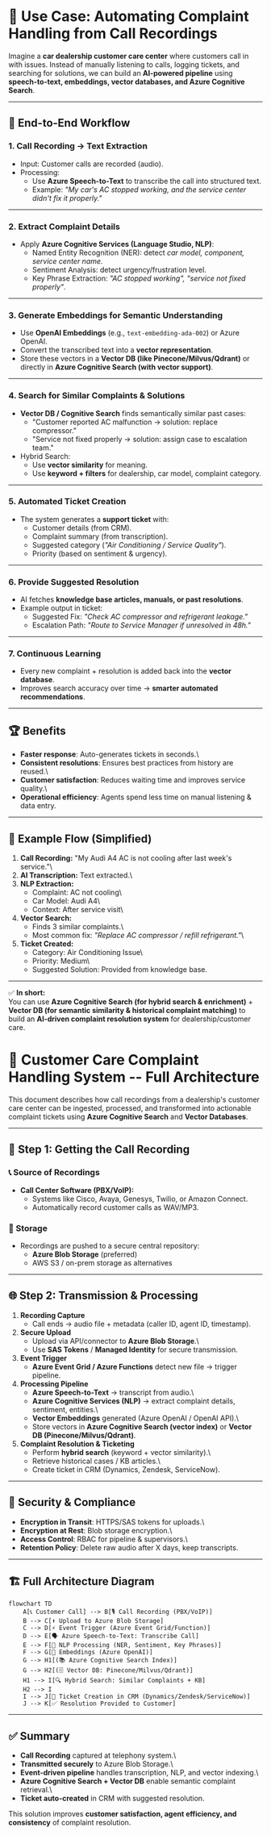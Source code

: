 # 🚗 Use Case: Automating Complaint Handling from Call Recordings

Imagine a **car dealership customer care center** where customers call
in with issues. Instead of manually listening to calls, logging tickets,
and searching for solutions, we can build an **AI-powered pipeline**
using **speech-to-text, embeddings, vector databases, and Azure
Cognitive Search**.

------------------------------------------------------------------------

## 🔄 End-to-End Workflow

### 1. **Call Recording → Text Extraction**

-   Input: Customer calls are recorded (audio).
-   Processing:
    -   Use **Azure Speech-to-Text** to transcribe the call into
        structured text.
    -   Example: *"My car's AC stopped working, and the service center
        didn't fix it properly."*

------------------------------------------------------------------------

### 2. **Extract Complaint Details**

-   Apply **Azure Cognitive Services (Language Studio, NLP)**:
    -   Named Entity Recognition (NER): detect *car model, component,
        service center name*.
    -   Sentiment Analysis: detect urgency/frustration level.
    -   Key Phrase Extraction: *"AC stopped working", "service not fixed
        properly"*.

------------------------------------------------------------------------

### 3. **Generate Embeddings for Semantic Understanding**

-   Use **OpenAI Embeddings** (e.g., `text-embedding-ada-002`) or Azure
    OpenAI.
-   Convert the transcribed text into a **vector representation**.
-   Store these vectors in a **Vector DB (like Pinecone/Milvus/Qdrant)**
    or directly in **Azure Cognitive Search (with vector support)**.

------------------------------------------------------------------------

### 4. **Search for Similar Complaints & Solutions**

-   **Vector DB / Cognitive Search** finds semantically similar past
    cases:
    -   "Customer reported AC malfunction → solution: replace
        compressor."
    -   "Service not fixed properly → solution: assign case to
        escalation team."
-   Hybrid Search:
    -   Use **vector similarity** for meaning.
    -   Use **keyword + filters** for dealership, car model, complaint
        category.

------------------------------------------------------------------------

### 5. **Automated Ticket Creation**

-   The system generates a **support ticket** with:
    -   Customer details (from CRM).
    -   Complaint summary (from transcription).
    -   Suggested category (*"Air Conditioning / Service Quality"*).
    -   Priority (based on sentiment & urgency).

------------------------------------------------------------------------

### 6. **Provide Suggested Resolution**

-   AI fetches **knowledge base articles, manuals, or past
    resolutions**.
-   Example output in ticket:
    -   Suggested Fix: *"Check AC compressor and refrigerant leakage."*
    -   Escalation Path: *"Route to Service Manager if unresolved in
        48h."*

------------------------------------------------------------------------

### 7. **Continuous Learning**

-   Every new complaint + resolution is added back into the **vector
    database**.
-   Improves search accuracy over time → **smarter automated
    recommendations**.

------------------------------------------------------------------------

## 🏆 Benefits

-   **Faster response**: Auto-generates tickets in seconds.\
-   **Consistent resolutions**: Ensures best practices from history are
    reused.\
-   **Customer satisfaction**: Reduces waiting time and improves service
    quality.\
-   **Operational efficiency**: Agents spend less time on manual
    listening & data entry.

------------------------------------------------------------------------

## 📌 Example Flow (Simplified)

1.  **Call Recording:** "My Audi A4 AC is not cooling after last week's
    service."\
2.  **AI Transcription:** Text extracted.\
3.  **NLP Extraction:**
    -   Complaint: AC not cooling\
    -   Car Model: Audi A4\
    -   Context: After service visit\
4.  **Vector Search:**
    -   Finds 3 similar complaints.\
    -   Most common fix: *"Replace AC compressor / refill
        refrigerant."*\
5.  **Ticket Created:**
    -   Category: Air Conditioning Issue\
    -   Priority: Medium\
    -   Suggested Solution: Provided from knowledge base.

------------------------------------------------------------------------

✅ **In short:**\
You can use **Azure Cognitive Search (for hybrid search &
enrichment)** + **Vector DB (for semantic similarity & historical
complaint matching)** to build an **AI-driven complaint resolution
system** for dealership/customer care.

# 🚗 Customer Care Complaint Handling System -- Full Architecture

This document describes how call recordings from a dealership's customer
care center can be ingested, processed, and transformed into actionable
complaint tickets using **Azure Cognitive Search** and **Vector
Databases**.

------------------------------------------------------------------------

## 📡 Step 1: Getting the Call Recording

### 📞 Source of Recordings

-   **Call Center Software (PBX/VoIP):**
    -   Systems like Cisco, Avaya, Genesys, Twilio, or Amazon Connect.
    -   Automatically record customer calls as WAV/MP3.

### 📂 Storage

-   Recordings are pushed to a secure central repository:
    -   **Azure Blob Storage** (preferred)
    -   AWS S3 / on-prem storage as alternatives

------------------------------------------------------------------------

## 🌐 Step 2: Transmission & Processing

1.  **Recording Capture**
    -   Call ends → audio file + metadata (caller ID, agent ID,
        timestamp).
2.  **Secure Upload**
    -   Upload via API/connector to **Azure Blob Storage**.\
    -   Use **SAS Tokens** / **Managed Identity** for secure
        transmission.
3.  **Event Trigger**
    -   **Azure Event Grid / Azure Functions** detect new file → trigger
        pipeline.
4.  **Processing Pipeline**
    -   **Azure Speech-to-Text** → transcript from audio.\
    -   **Azure Cognitive Services (NLP)** → extract complaint details,
        sentiment, entities.\
    -   **Vector Embeddings** generated (Azure OpenAI / OpenAI API).\
    -   Store vectors in **Azure Cognitive Search (vector index)** or
        **Vector DB (Pinecone/Milvus/Qdrant)**.
5.  **Complaint Resolution & Ticketing**
    -   Perform **hybrid search** (keyword + vector similarity).\
    -   Retrieve historical cases / KB articles.\
    -   Create ticket in CRM (Dynamics, Zendesk, ServiceNow).

------------------------------------------------------------------------

## 🔐 Security & Compliance

-   **Encryption in Transit**: HTTPS/SAS tokens for uploads.\
-   **Encryption at Rest**: Blob storage encryption.\
-   **Access Control**: RBAC for pipeline & supervisors.\
-   **Retention Policy**: Delete raw audio after X days, keep
    transcripts.

------------------------------------------------------------------------

## 🏗️ Full Architecture Diagram

``` mermaid
flowchart TD
    A[📞 Customer Call] --> B[🎙️ Call Recording (PBX/VoIP)]
    B --> C[⬆️ Upload to Azure Blob Storage]
    C --> D[⚡ Event Trigger (Azure Event Grid/Function)]
    D --> E[🗣️ Azure Speech-to-Text: Transcribe Call]
    E --> F[🧠 NLP Processing (NER, Sentiment, Key Phrases)]
    F --> G[🔢 Embeddings (Azure OpenAI)]
    G --> H1[(📚 Azure Cognitive Search Index)]
    G --> H2[(🗄️ Vector DB: Pinecone/Milvus/Qdrant)]
    H1 --> I[🔍 Hybrid Search: Similar Complaints + KB]
    H2 --> I
    I --> J[🎫 Ticket Creation in CRM (Dynamics/Zendesk/ServiceNow)]
    J --> K[✅ Resolution Provided to Customer]
```

------------------------------------------------------------------------

## ✅ Summary

-   **Call Recording** captured at telephony system.\
-   **Transmitted securely** to Azure Blob Storage.\
-   **Event-driven pipeline** handles transcription, NLP, and vector
    indexing.\
-   **Azure Cognitive Search + Vector DB** enable semantic complaint
    retrieval.\
-   **Ticket auto-created** in CRM with suggested resolution.

This solution improves **customer satisfaction, agent efficiency, and
consistency** of complaint resolution.

